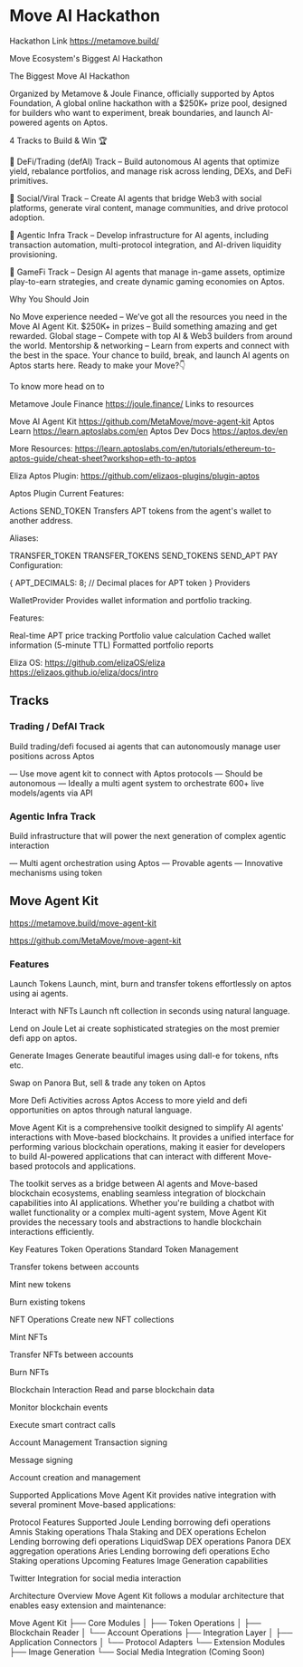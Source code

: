 # Move AI Hackathon


Hackathon Link
https://metamove.build/


Move Ecosystem's Biggest AI Hackathon

The Biggest Move AI Hackathon

Organized by Metamove & Joule Finance, officially supported by Aptos Foundation, A global online hackathon with a $250K+ prize pool, designed for builders who want to experiment, break boundaries, and launch AI-powered agents on Aptos.

4 Tracks to Build & Win 🏆

🔹 DeFi/Trading (defAI) Track – Build autonomous AI agents that optimize yield, rebalance portfolios, and manage risk across lending, DEXs, and DeFi primitives.

🔹 Social/Viral Track – Create AI agents that bridge Web3 with social platforms, generate viral content, manage communities, and drive protocol adoption.

🔹 Agentic Infra Track – Develop infrastructure for AI agents, including transaction automation, multi-protocol integration, and AI-driven liquidity provisioning.

🔹 GameFi Track – Design AI agents that manage in-game assets, optimize play-to-earn strategies, and create dynamic gaming economies on Aptos.

Why You Should Join

No Move experience needed – We’ve got all the resources you need in the Move AI Agent Kit.
$250K+ in prizes – Build something amazing and get rewarded.
Global stage – Compete with top AI & Web3 builders from around the world.
Mentorship & networking – Learn from experts and connect with the best in the space.
Your chance to build, break, and launch AI agents on Aptos starts here. Ready to make your Move?👇

To know more head on to

Metamove 
Joule Finance https://joule.finance/
Links to resources

Move AI Agent Kit https://github.com/MetaMove/move-agent-kit
Aptos Learn https://learn.aptoslabs.com/en
Aptos Dev Docs https://aptos.dev/en


More Resources:
https://learn.aptoslabs.com/en/tutorials/ethereum-to-aptos-guide/cheat-sheet?workshop=eth-to-aptos

Eliza Aptos Plugin:
https://github.com/elizaos-plugins/plugin-aptos

Aptos Plugin Current Features:

Actions
SEND_TOKEN
Transfers APT tokens from the agent's wallet to another address.

Aliases:

TRANSFER_TOKEN
TRANSFER_TOKENS
SEND_TOKENS
SEND_APT
PAY
Configuration:

{
    APT_DECIMALS: 8; // Decimal places for APT token
}
Providers

WalletProvider
Provides wallet information and portfolio tracking.

Features:

Real-time APT price tracking
Portfolio value calculation
Cached wallet information (5-minute TTL)
Formatted portfolio reports

Eliza OS:
https://github.com/elizaOS/eliza
https://elizaos.github.io/eliza/docs/intro


## Tracks

### Trading / DefAI Track
Build trading/defi focused ai agents that can autonomously manage user positions across Aptos

— Use move agent kit to connect with Aptos protocols
— Should be autonomous
— Ideally a multi agent system to orchestrate 600+ live models/agents via API


### Agentic Infra Track
Build infrastructure that will power the next generation of complex agentic interaction

— Multi agent orchestration using Aptos
— Provable agents
— Innovative mechanisms using token




## Move Agent Kit
https://metamove.build/move-agent-kit


https://github.com/MetaMove/move-agent-kit


### Features

Launch Tokens
Launch, mint, burn and transfer tokens effortlessly on aptos using ai agents.

Interact with NFTs
Launch nft collection in seconds using natural language.

Lend on Joule
Let ai create sophisticated strategies on the most premier defi app on aptos.

Generate Images
Generate beautiful images using dall-e for tokens, nfts etc.

Swap on Panora
But, sell & trade any token on Aptos

More Defi Activities across Aptos
Access to more yield and defi opportunities on aptos through natural language.


Move Agent Kit is a comprehensive toolkit designed to simplify AI agents' interactions with Move-based blockchains. It provides a unified interface for performing various blockchain operations, making it easier for developers to build AI-powered applications that can interact with different Move-based protocols and applications.

The toolkit serves as a bridge between AI agents and Move-based blockchain ecosystems, enabling seamless integration of blockchain capabilities into AI applications. Whether you're building a chatbot with wallet functionality or a complex multi-agent system, Move Agent Kit provides the necessary tools and abstractions to handle blockchain interactions efficiently.

Key Features
Token Operations
Standard Token Management

Transfer tokens between accounts

Mint new tokens

Burn existing tokens

NFT Operations
Create new NFT collections

Mint NFTs

Transfer NFTs between accounts

Burn NFTs

Blockchain Interaction
Read and parse blockchain data

Monitor blockchain events

Execute smart contract calls

Account Management
Transaction signing

Message signing

Account creation and management

Supported Applications
Move Agent Kit provides native integration with several prominent Move-based applications:

Protocol	Features Supported
Joule	Lending borrowing defi operations
Amnis	Staking operations
Thala	Staking and DEX operations
Echelon	Lending borrowing defi operations
LiquidSwap	DEX operations
Panora	DEX aggregation operations
Aries	Lending borrowing defi operations
Echo	Staking operations
Upcoming Features
Image Generation capabilities

Twitter Integration for social media interaction

Architecture Overview
Move Agent Kit follows a modular architecture that enables easy extension and maintenance:

Move Agent Kit
├── Core Modules
│   ├── Token Operations
│   ├── Blockchain Reader
│   └── Account Operations
├── Integration Layer
│   ├── Application Connectors
│   └── Protocol Adapters
└── Extension Modules
    ├── Image Generation
    └── Social Media Integration (Coming Soon)